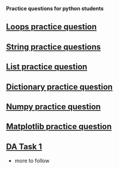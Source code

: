 **Practice questions for python students**

## [Loops practice question](https://github.com/digipodium/Digipodium-Python-Practice-questions/blob/main/loops.md)
## [String practice questions](https://github.com/digipodium/Digipodium-Python-Practice-questions/blob/main/Strings.md)
## [List practice question](https://github.com/digipodium/Digipodium-Python-Practice-questions/blob/main/lists.md)
## [Dictionary practice question](https://github.com/digipodium/Digipodium-Python-Practice-questions/blob/main/dictionary.md)
## [Numpy practice question](https://github.com/digipodium/Digipodium-Python-Practice-questions/blob/main/numpy.md)
## [Matplotlib practice question](https://github.com/digipodium/Digipodium-Python-Practice-questions/blob/main/matplotlib.md)
## [DA Task 1](https://github.com/digipodium/Digipodium-Python-Practice-questions/blob/main/da_task1.md)
- more to follow
